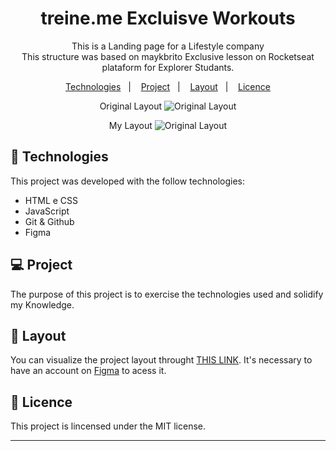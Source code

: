 <h1 align="center">treine.me Excluisve Workouts</h1>

<p align="center">
This is a Landing page for a Lifestyle company
<br> This structure was based on <a href"https://github.com/maykbrito" target"_blank"> maykbrito</a> Exclusive lesson on Rocketseat plataform for Explorer Studants.</br>
</p>

<p align="center">
  <a href="#-Technologies">Technologies</a>&nbsp;&nbsp;&nbsp;|&nbsp;&nbsp;&nbsp;
  <a href="#-Project">Project</a>&nbsp;&nbsp;&nbsp;|&nbsp;&nbsp;&nbsp;
  <a href="#-Layout">Layout</a>&nbsp;&nbsp;&nbsp;|&nbsp;&nbsp;&nbsp;
  <a href="#memo-Licence">Licence</a>
</p>

<p align="center">
Original Layout
  <img 
    alt="Original Layout" 
    src="https://imagizer.imageshack.com/v2/1669x939q90/923/ix9ZNL.jpg" 
    widht="100%">
</p>

<p align="center">
My Layout
  <img 
    alt="Original Layout" 
    src="https://imagizer.imageshack.com/v2/1669x939q90/924/oQybLs.jpg" 
    widht="100%">
</p>

## 🚀 Technologies

This project was developed with the follow technologies:

- HTML e CSS
- JavaScript
- Git & Github
- Figma

## 💻 Project

The purpose of this project is to exercise the technologies used and solidify my Knowledge.
## 🔖 Layout

You can visualize the project layout throught [THIS LINK](<https://www.figma.com/file/0pafEU0RobIXPzrBQ4Tx1C/Explorer---Projeto-02-(Copy)?node-id=0%3A1&t=5b4afT0z17JQ5W51-1>). It's necessary to have an account on [Figma](https://figma.com) to acess it.

## :memo: Licence

This project is lincensed under the MIT license.

---